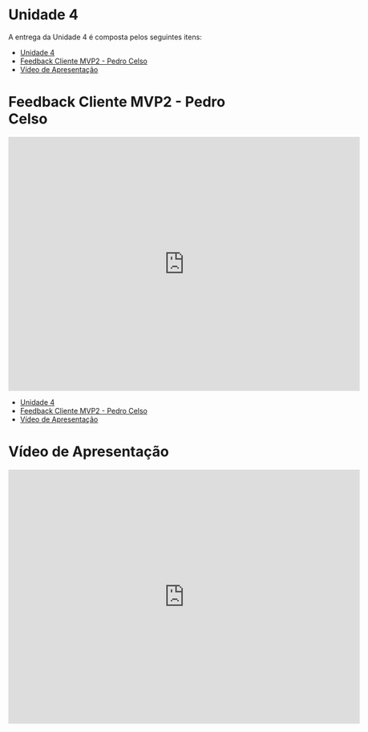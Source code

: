 # Unidade 4

A entrega da Unidade 4 é composta pelos seguintes itens:

- [Unidade 4](#unidade-4)
- [Feedback Cliente MVP2 - Pedro Celso](#feedback-cliente-mvp2---pedro-celso)
- [Vídeo de Apresentação](#vídeo-de-apresentação)

# Feedback Cliente MVP2 - Pedro Celso

<iframe width="701" height="507" src="https://www.youtube.com/embed/SGdoLuIBW64" title="YouTube video player" frameborder="0" allow="accelerometer; autoplay; clipboard-write; encrypted-media; gyroscope; picture-in-picture; web-share" allowfullscreen></iframe>

- [Unidade 4](#unidade-4)
- [Feedback Cliente MVP2 - Pedro Celso](#feedback-cliente-mvp2---pedro-celso)
- [Vídeo de Apresentação](#vídeo-de-apresentação)

# Vídeo de Apresentação

<iframe width="701" height="507" src="https://www.youtube.com/embed/lBZq-mYaNCo" title="YouTube video player" frameborder="0" allow="accelerometer; autoplay; clipboard-write; encrypted-media; gyroscope; picture-in-picture; web-share" allowfullscreen></iframe>
